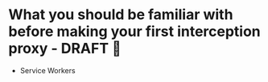 # What you should be familiar with before making your first interception proxy - DRAFT 📝

- Service Workers

